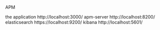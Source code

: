 APM

the application http://localhost:3000/
apm-server http://localhost:8200/
elasticsearch https://localhost:9200/
kibana http://localhost:5601/
